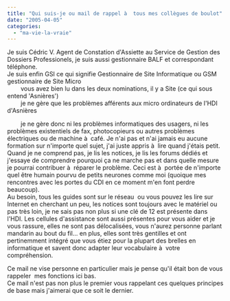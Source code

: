 ```yaml
---
title: "Qui suis-je ou mail de rappel à  tous mes collègues de boulot"
date: "2005-04-05"
categories: 
  - "ma-vie-la-vraie"
---
```


Je suis Cédric V. Agent de Constation d'Assiette au Service de Gestion des Dossiers Professionels, je suis aussi gestionnaire BALF et correspondant téléphone.  
Je suis enfin GSI ce qui signifie Gestionnaire de Site Informatique ou GSM gestionnaire de Site Micro  
        vous avez bien lu dans les deux nominations, il y a Site (ce qui sous entend 'Asnières')  
        je ne gère que les problèmes afférents aux micro ordinateurs de l'HDI d'Asnières  
  
        je ne gère donc ni les problèmes informatiques des usagers, ni les problèmes existentiels de fax, photocopieurs ou autres problèmes électriques ou de machine à  café. Je n'ai pas et n'ai jamais eu aucune formation sur n'importe quel sujet, j'ai juste appris à  lire quand j'étais petit. Quand je ne comprend pas, je lis les notices, je lis les forums dédiés et j'essaye de comprendre pourquoi ça ne marche pas et dans quelle mesure je pourrai contribuer à  réparer le problème. Ceci est à  portée de n'importe quel être humain pourvu de petits neurones comme moi (quoique mes rencontres avec les portes du CDI en ce moment m'en font perdre beaucoup).  
Au besoin, tous les guides sont sur le réseau  ou vous pouvez les lire sur Internet en cherchant un peu, les notices sont toujours avec le matériel ou pas très loin, je ne sais pas non plus si une clé de 12 est présente dans l'HDI. Les cellules d'assistance sont aussi présentes pour vous aider et je vous rassure, elles ne sont pas délocalisées, vous n'aurez personne parlant mandarin au bout du fil... en plus, elles sont très gentilles et ont pertinemment intégré que vous étiez pour la plupart des brelles en informatique et savent donc adapter leur vocabulaire à  votre compréhension.  
  
Ce mail ne vise personne en particulier mais je pense qu'il était bon de vous rappeler  mes fonctions ici bas.  
Ce mail n'est pas non plus le premier vous rappelant ces quelques principes de base mais j'aimerai que ce soit le dernier.
